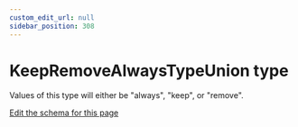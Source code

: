 ```yaml
---
custom_edit_url: null
sidebar_position: 308
---
```

# KeepRemoveAlwaysTypeUnion type
Values of this type will either be "always", "keep", or "remove".

[Edit the schema for this page](https://github.com/wixtoolset/web/blob/master/src/xsd4/wix.xsd)